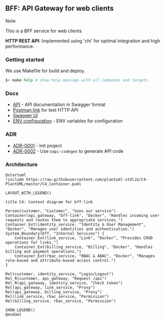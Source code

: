 ## BFF: API Gateway for web clients

> [!NOTE]
> This is a BFF service for web clients
> 
> **HTTP REST API:** Implemented using 'chi' for optimal integration and high performance.

### Getting started

We use Makefile for build and deploy.

```bash
$> make help # show help message with all commands and targets
```

### Docs

- [API](./infrastructure/http/api/api.yaml) - API documentation in Swagger format
- [Postman link](./docs/postman/shortlink.postman_collection.json) for test HTTP API
- [Swagger UI](https://shortlink-org.gitlab.io/shortlink)
- [ENV configuration](./docs/env.md) - ENV variables for configuration

### ADR

- [ADR-0001](./docs/ADR/decisions/0001-init.md) - Init project
- [ADR-0002](./docs/ADR/decisions/0002-use-oapi-codegen.md) - Use `oapi-codegen` to generate API code

### Architecture

```plantuml
@startuml
!include https://raw.githubusercontent.com/plantuml-stdlib/C4-PlantUML/master/C4_Container.puml

LAYOUT_WITH_LEGEND()

title C4: Context diagram for bff-link

Person(customer, "Customer", "Uses our service")
Container(api_gateway, "bff-link", "Docker", "Handles incoming user requests and routes them to appropriate services.")
Container_Ext(identity_service, "Identity & User Management", "Docker", "Manages user identities and authentication.")
System_Boundary(bff, "Internal Services") {
    Container_Ext(link_service, "Link", "Docker", "Provides CRUD operations for links.")
    Container_Ext(billing_service, "Billing", "Docker", "Handles billing and payment operations.")
    Container_Ext(rbac_service, "RBAC & ABAC", "Docker", "Manages role-based and attribute-based access control.")
}

Rel(customer, identity_service, "Login/Logout")
Rel_R(customer, api_gateway, "Request /api")
Rel_R(api_gateway, identity_service, "Check token")
Rel(api_gateway, link_service, "Proxy")
Rel(api_gateway, billing_service, "Proxy")
Rel(link_service, rbac_service, "Permission")
Rel(billing_service, rbac_service, "Permission")

SHOW_LEGEND()
@enduml
```
